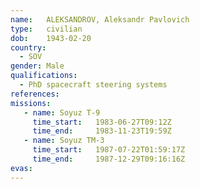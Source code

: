 ```yaml
---
name:	ALEKSANDROV, Aleksandr Pavlovich 
type:	civilian
dob:	1943-02-20
country:
  - SOV
gender:	Male
qualifications:
  - PhD spacecraft steering systems
references:
missions:
   - name: Soyuz T-9
     time_start:   1983-06-27T09:12Z
     time_end:     1983-11-23T19:59Z
   - name: Soyuz TM-3
     time_start:   1987-07-22T01:59:17Z
     time_end:     1987-12-29T09:16:16Z
evas:
---
```

